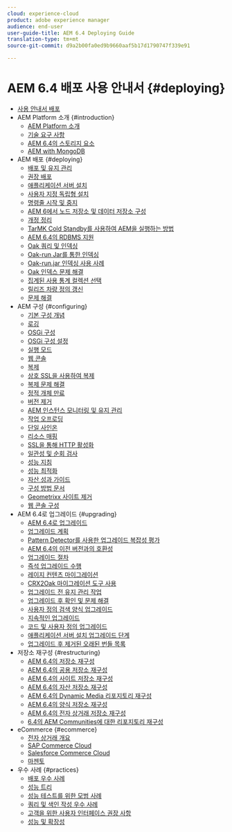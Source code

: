 ```yaml
---
cloud: experience-cloud
product: adobe experience manager
audience: end-user
user-guide-title: AEM 6.4 Deploying Guide
translation-type: tm+mt
source-git-commit: d9a2b00fa0ed9b9660aaf5b17d1790747f339e91

---
```



# AEM 6.4 배포 사용 안내서 {#deploying}

+ [사용 안내서 배포](home.md)
+ AEM Platform 소개 {#introduction}
   + [AEM Platform 소개](platform.md)
   + [기술 요구 사항](technical-requirements.md)
   + [AEM 6.4의 스토리지 요소](storage-elements-in-aem-6.md)
   + [AEM with MongoDB](aem-with-mongodb.md)
+ AEM 배포 {#deploying}
   + [배포 및 유지 관리](deploy.md)
   + [권장 배포](recommended-deploys.md)
   + [애플리케이션 서버 설치](application-server-install.md)
   + [사용자 지정 독립형 설치](custom-standalone-install.md)
   + [명령줄 시작 및 중지](command-line-start-and-stop.md)
   + [AEM 6에서 노드 저장소 및 데이터 저장소 구성](data-store-config.md)
   + [개정 정리](revision-cleanup.md)
   + [TarMK Cold Standby를 사용하여 AEM을 실행하는 방법](tarmk-cold-standby.md)
   + [AEM 6.4의 RDBMS 지원](rdbms-support-in-aem.md)
   + [Oak 쿼리 및 인덱싱](queries-and-indexing.md)
   + [Oak-run Jar를 통한 인덱싱](indexing-via-the-oak-run-jar.md)
   + [Oak-run.jar 인덱싱 사용 사례](oak-run-indexing-usecases.md)
   + [Oak 인덱스 문제 해결](troubleshooting-oak-indexes.md)
   + [집계된 사용 통계 컬렉션 선택](opt-in-aggregated-usage-statistics.md)
   + [릴리즈 차량 정의 갱신](update-release-vehicle-definitions.md)
   + [문제 해결](troubleshooting.md)
+ AEM 구성 {#configuring}
   + [기본 구성 개념](configuring.md)
   + [로깅](configure-logging.md)
   + [OSGi 구성](configuring-osgi.md)
   + [OSGi 구성 설정](osgi-configuration-settings.md)
   + [실행 모드](configure-runmodes.md)
   + [웹 콘솔](web-console.md)
   + [복제](replication.md)
   + [상호 SSL을 사용하여 복제](mssl-replication.md)
   + [복제 문제 해결](troubleshoot-rep.md)
   + [정적 개체 만료](expiration-static-objects.md)
   + [버전 제거](version-purging.md)
   + [AEM 인스턴스 모니터링 및 유지 관리](monitoring-and-maintaining.md)
   + [작업 오프로딩](offloading.md)
   + [단일 사인온](single-sign-on.md)
   + [리소스 매핑](resource-mapping.md)
   + [SSL을 통해 HTTP 활성화](/help/sites-administering/ssl-by-default.md)
   + [일관성 및 순회 검사](consistency-check.md)
   + [성능 지침](performance-guidelines.md)
   + [성능 최적화](configuring-performance.md)
   + [자산 성과 가이드](assets-performance-sizing.md)
   + [구성 방법 문서](ht-deploy.md)
   + [Geometrixx 사이트 제거](removing-the-geometrixx-sites.md)
   + [웹 콘솔 구성](configuring-web-console.md)
+ AEM 6.4로 업그레이드 {#upgrading}
   + [AEM 6.4로 업그레이드](upgrade.md)
   + [업그레이드 계획](upgrade-planning.md)
   + [Pattern Detector를 사용한 업그레이드 복잡성 평가](pattern-detector.md)
   + [AEM 6.4의 이전 버전과의 호환성](backward-compatibility.md)
   + [업그레이드 절차](upgrade-procedure.md)
   + [즉석 업그레이드 수행](in-place-upgrade.md)
   + [레이지 컨텐츠 마이그레이션](lazy-content-migration.md)
   + [CRX2Oak 마이그레이션 도구 사용](using-crx2oak.md)
   + [업그레이드 전 유지 관리 작업](pre-upgrade-maintenance-tasks.md)
   + [업그레이드 후 확인 및 문제 해결](post-upgrade-checks-and-troubleshooting.md)
   + [사용자 정의 검색 양식 업그레이드](upgrading-custom-search-forms.md)
   + [지속적인 업그레이드](sustainable-upgrades.md)
   + [코드 및 사용자 정의 업그레이드](upgrading-code-and-customizations.md)
   + [애플리케이션 서버 설치 업그레이드 단계](app-server-upgrade.md)
   + [업그레이드 후 제거된 오래된 번들 목록](obsolete-bundles.md)
+ 저장소 재구성 {#restructuring}
   + [AEM 6.4의 저장소 재구성](repository-restructuring.md)
   + [AEM 6.4의 공용 저장소 재구성](all-repository-restructuring-in-aem-6-4.md)
   + [AEM 6.4의 사이트 저장소 재구성](sites-repository-restructuring-in-aem-6-4.md)
   + [AEM 6.4의 자산 저장소 재구성](assets-repository-restructuring-in-aem-6-4.md)
   + [AEM 6.4의 Dynamic Media 리포지토리 재구성](dynamicmedia-repository-restructuring-in-aem-6-4.md)
   + [AEM 6.4의 양식 저장소 재구성](forms-repository-restructuring-in-aem-6-4.md)
   + [AEM 6.4의 전자 상거래 저장소 재구성](ecommerce-repository-restructuring-in-aem-6-4.md)
   + [6.4의 AEM Communities에 대한 리포지토리 재구성](communities-repository-restructuring-in-aem-6-4.md)
+ eCommerce {#ecommerce}
   + [전자 상거래 개요](ecommerce.md)
   + [SAP Commerce Cloud](sap-commerce-cloud.md)
   + [Salesforce Commerce Cloud](https://github.com/adobe/commerce-salesforce)
   + [마젠토](https://www.adobe.io/apis/experiencecloud/commerce-integration-framework/integrations.html#!AdobeDocs/commerce-cif-documentation/master/integrations/02-AEM-Magento.md)
+ 우수 사례 {#practices}
   + [배포 우수 사례](best-practices.md)
   + [성능 트리](performance-tree.md)
   + [성능 테스트를 위한 모범 사례](best-practices-for-performance-testing.md)
   + [쿼리 및 색인 작성 우수 사례](best-practices-for-queries-and-indexing.md)
   + [고객을 위한 사용자 인터페이스 권장 사항](ui-recommendations.md)
   + [성능 및 확장성](performance.md)


<!--

To be removed:
[Quickstart for AEM Screens](setting-up-a-basic-project-screens.md)
[Device Control Center](device-control-center.md)
[repository-restructuring-in-aem64](repository-restructuring-in-aem64.md)
[Web Console] (configuring-web-console.md)
[Configuring and Deploying AEM Screens](configuring-screens-introduction.md)
[Kickstart Guide](kickstart-for-aem-screens.md)
/help/sites/deploying/using/performance-lp.md
/help/sites-deploying/do-not-delete-performance-guidelines-pdf.md
/help/sites-deploying/removing-the-geometrixx-sites.md
/help/sites-deploying/consistency-check.md

Redirects:
[(Redirect)Glossary](screens-glossary.md) to /help/screens/aem-screens-introduction.md
[(Redirect)What is AEM Screens?](aem-screens-introduction.md) redirect to /help/screens/aem-screens-introduction.md
[(Enabling HTTP Over SSL)](config-ssl.md) redirect to /content/help/en/experience-manager/6-4/sites-administering/ssl-by-default
-->
